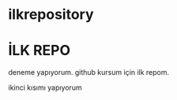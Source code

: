 
# ilkrepository

# İLK REPO
deneme yapıyorum. github kursum için ilk repom.

ikinci kısımı yapıyorum
